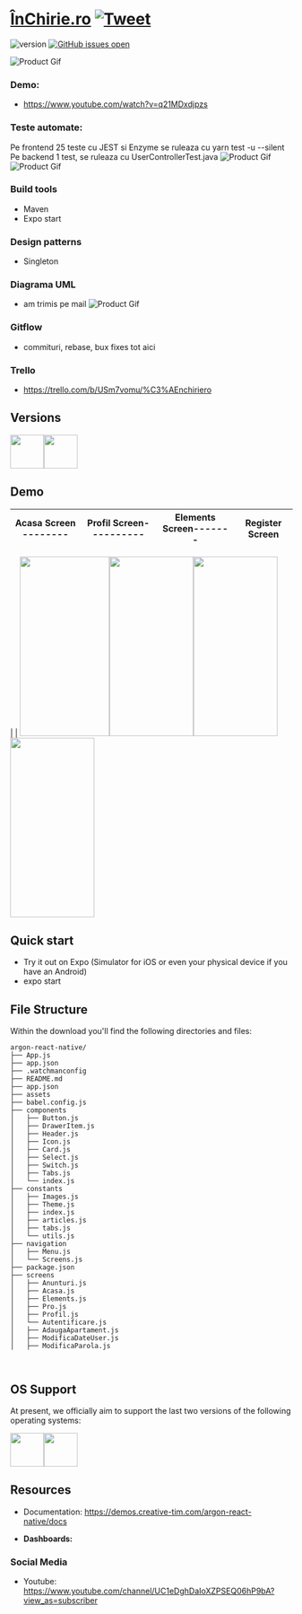 # [ÎnChirie.ro](https://creativetimofficial.github.io/argon-react-native/docs/#) [![Tweet](https://img.shields.io/youtube/likes/f75IBP8j_e0?style=social)](https://www.youtube.com/watch?v=f75IBP8j_e0)


 ![version](https://img.shields.io/badge/version-1.4.0-blue.svg)  [![GitHub issues open](https://img.shields.io/github/issues/creativetimofficial/argon-react-native.svg?style=flat)](https://github.com/mgherasim97/InChirie.ro-frontend/tree/features/productPage/argon-react-native-master) 


![Product Gif](https://scontent.fotp1-1.fna.fbcdn.net/v/t1.0-9/104053460_3065017330283377_7807393785801762536_n.jpg?_nc_cat=111&_nc_sid=8024bb&_nc_oc=AQnfp8x0V0QU_JvCIIHXSk2JQil05tSvFsjiJ5zduBTMShDMusOlbHYFp0eO_pr5-Bo&_nc_ht=scontent.fotp1-1.fna&oh=da3a68da87db3e911a4fc3c40444a2aa&oe=5F0CC8E7)


### Demo:
 - https://www.youtube.com/watch?v=q21MDxdjpzs


### Teste automate:

Pe frontend 25 teste cu JEST si Enzyme se ruleaza cu yarn test -u --silent
Pe backend 1 test, se ruleaza cu UserControllerTest.java
![Product Gif](https://scontent.fotp6-1.fna.fbcdn.net/v/t1.0-9/104273232_3068302819954828_8215329594044830534_n.jpg?_nc_cat=103&_nc_sid=8024bb&_nc_oc=AQlXGc91GufBVoFHQM8ohm_5ItPkO35zu8vvLLaSeBA5lSEZLDJ1tqqSa3l7pBoHmc8&_nc_ht=scontent.fotp6-1.fna&oh=60d2fcc7f6038bf077d931b3a86b11b7&oe=5F0CD1E5)
![Product Gif](https://scontent.fotp6-1.fna.fbcdn.net/v/t1.0-9/102801664_3068302839954826_6102150437818626846_o.jpg?_nc_cat=109&_nc_sid=8024bb&_nc_oc=AQlF9WdYaSFB_rdIhIWSZ8M5Z6rWokYvzfOPf-I5EBmM4EJd4pu4kYA1ZTR0DuNylK4&_nc_ht=scontent.fotp6-1.fna&oh=c06860d5b431b164091b502a18b12658&oe=5F0E0F34)

### Build tools
 - Maven
 - Expo start

### Design patterns
 - Singleton


### Diagrama UML
 - am trimis pe mail
![Product Gif](https://scontent.fotp6-1.fna.fbcdn.net/v/t1.0-9/82512377_3068302826621494_6177563870956641298_n.jpg?_nc_cat=110&_nc_sid=8024bb&_nc_oc=AQlZRuxVKJFrP67uVGYQMymrACQhzDwBoJXaPHJY3U2ujDxpYOfeyvY_0ASL-Bgy9xc&_nc_ht=scontent.fotp6-1.fna&oh=595cae327d3e16660b99c7d73769662a&oe=5F0F613E)

### Gitflow
 - commituri, rebase, bux fixes tot aici

### Trello
 - https://trello.com/b/USm7vomu/%C3%AEnchiriero

## Versions

[<img src="https://github.com/creativetimofficial/public-assets/blob/master/logos/html-logo.jpg?raw=true" width="60" height="60" />](https://www.creative-tim.com/product/argon-design-system)[<img src="https://github.com/creativetimofficial/public-assets/blob/master/logos/react-native-logo.jpg?raw=true" width="60" height="60" />](https://www.creative-tim.com/product/argon-react-native)


## Demo

| Acasa Screen  -------- | Profil Screen---------- | Elements Screen------- | Register Screen |
| ---- | --- | --- | --- |
|
|
[<img src="https://scontent.fotp1-1.fna.fbcdn.net/v/t1.0-9/104332456_3065025350282575_6058928127639768554_n.jpg?_nc_cat=111&_nc_sid=110474&_nc_oc=AQkLcjj_pYb-8IN1LiybC2O1HaYLwkvTXtSXiMYbs0PSPddQzEjjkRpp1GP4MhlnOaI&_nc_ht=scontent.fotp1-1.fna&oh=02514a4fa298e416939f091368b3dd38&oe=5F0B573A" width="160" height="320" />](https://www.creative-tim.com/product/argon-design-system)[<img src="https://scontent.fotp1-1.fna.fbcdn.net/v/t1.0-9/104464327_3065025343615909_2129388247269892469_n.jpg?_nc_cat=111&_nc_sid=110474&_nc_oc=AQkTCo2L6olA45SN2Mf4Q-ms9v2BWPFm22s67tdL0Av6_PHdzb4Dn-bGbWFa-bMNhLQ&_nc_ht=scontent.fotp1-1.fna&oh=1e0bf325d2e4c1d2c68f364a5b7e002b&oe=5F0A5038" width="150" height="320" />](https://www.creative-tim.com/product/vue-argon-design-system)[<img src="https://scontent.fotp1-2.fna.fbcdn.net/v/t1.0-9/104432001_3065025503615893_1415493301335997109_n.jpg?_nc_cat=108&_nc_sid=110474&_nc_oc=AQk61PZB381xIxZZnsEASG_haCZkFbHykwJF8ogcnSPvr3hcuq2tVpbbPR8oaqvQaqA&_nc_ht=scontent.fotp1-2.fna&oh=54d5edc2a941bfc74b3417dbb7e3bd0b&oe=5F0CC9A6" width="150" height="320" />](https://www.creative-tim.com/product/argon-design-system-react)[<img src="https://scontent.fotp1-2.fna.fbcdn.net/v/t1.0-9/104214180_3065025496949227_3388417087056131041_n.jpg?_nc_cat=101&_nc_sid=110474&_nc_oc=AQlleW8zGo-wz9gWj8WPRqk4kwZUh91ktFOkboCERl6DkqrrdfT71O252RuBAw6iOsQ&_nc_ht=scontent.fotp1-2.fna&oh=8192e3af7a03f6a3c07086a31445dc84&oe=5F0AE12C" width="150" height="320" />](https://www.creative-tim.com/product/argon-react-native)



## Quick start
- Try it out on Expo (Simulator for iOS or even your physical device if you have an Android)
- expo start 




## File Structure
Within the download you'll find the following directories and files:

```
argon-react-native/
├── App.js
├── app.json
├── .watchmanconfig
├── README.md
├── app.json
├── assets
├── babel.config.js
├── components
│   ├── Button.js
│   ├── DrawerItem.js
│   ├── Header.js
│   ├── Icon.js
│   ├── Card.js
│   ├── Select.js
│   ├── Switch.js
│   ├── Tabs.js
│   └── index.js
├── constants
│   ├── Images.js
│   ├── Theme.js
│   ├── index.js
│   ├── articles.js
│   ├── tabs.js
│   └── utils.js
├── navigation
│   ├── Menu.js
│   └── Screens.js
├── package.json
├── screens
│   ├── Anunturi.js
│   ├── Acasa.js
│   ├── Elements.js
│   ├── Pro.js
│   ├── Profil.js
│   └── Autentificare.js
│   ├── AdaugaApartament.js
│   ├── ModificaDateUser.js
│   ├── ModificaParola.js
    


```


## OS Support

At present, we officially aim to support the last two versions of the following operating systems:

[<img src="https://raw.githubusercontent.com/creativetimofficial/ct-material-kit-pro-react-native/master/assets/android-logo.png" width="60" height="60" />](https://www.creative-tim.com/product/material-kit-pro-react-native)[<img src="https://raw.githubusercontent.com/creativetimofficial/ct-material-kit-pro-react-native/master/assets/apple-logo.png" width="60" height="60" />](https://www.creative-tim.com/product/material-kit-pro-react-native)



## Resources

- Documentation: <https://demos.creative-tim.com/argon-react-native/docs>

- **Dashboards:**

### Social Media


 - Youtube: <https://www.youtube.com/channel/UC1eDghDaIoXZPSEQ06hP9bA?view_as=subscriber>


